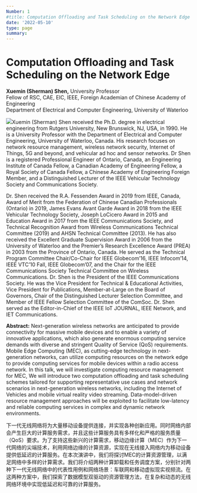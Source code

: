 ```yaml
---
Number: 1
#title: Computation Offloading and Task Scheduling on the Network Edge
date: '2022-05-10'
type: page
summary:  
---
```


<!--more-->

# Computation Offloading and Task Scheduling on the Network Edge

**Xuemin (Sherman) Shen,** University Professor  
Fellow of RSC, CAE, EIC, IEEE, Foreign Academian of Chinese Academy of Engineering  
Department of Electrical and Computer Engineering, University of Waterloo

![](../k1.jpg)Xuemin (Sherman) Shen received the Ph.D. degree in electrical engineering from Rutgers University, New Brunswick, NJ, USA, in 1990. He is a University Professor with the Department of Electrical and Computer Engineering, University of Waterloo, Canada. His research focuses on network resource management, wireless network security, Internet of Things, 5G and beyond, and vehicular ad hoc and sensor networks. Dr Shen is a registered Professional Engineer of Ontario, Canada, an Engineering Institute of Canada Fellow, a Canadian Academy of Engineering Fellow, a Royal Society of Canada Fellow, a Chinese Academy of Engineering Foreign Member, and a Distinguished Lecturer of the IEEE Vehicular Technology Society and Communications Society.

Dr. Shen received the R.A. Fessenden Award in 2019 from IEEE, Canada, Award of Merit from the Federation of Chinese Canadian Professionals (Ontario) in 2019, James Evans Avant Garde Award in 2018 from the IEEE Vehicular Technology Society, Joseph LoCicero Award in 2015 and Education Award in 2017 from the IEEE Communications Society, and Technical Recognition Award from Wireless Communications Technical Committee (2019) and AHSN Technical Committee (2013). He has also received the Excellent Graduate Supervision Award in 2006 from the University of Waterloo and the Premier’s Research Excellence Award (PREA) in 2003 from the Province of Ontario, Canada. He served as the Technical Program Committee Chair/Co-Chair for IEEE Globecom’16, IEEE Infocom’14, IEEE VTC’10 Fall, IEEE Globecom’07, and the Chair for the IEEE Communications Society Technical Committee on Wireless Communications. Dr. Shen is the President of the IEEE Communications Society. He was the Vice President for Technical \& Educational Activities, Vice President for Publications, Member-at-Large on the Board of Governors, Chair of the Distinguished Lecturer Selection Committee, and Member of IEEE Fellow Selection Committee of the ComSoc. Dr. Shen served as the Editor-in-Chief of the IEEE IoT JOURNAL, IEEE Network, and IET Communications.

**Abstract:** Next-generation wireless networks are anticipated to provide connectivity for massive mobile devices and to enable a variety of innovative applications, which also generate enormous computing service demands with diverse and stringent Quality of Service (QoS) requirements. Mobile Edge Computing (MEC), as cutting-edge technology in next-generation networks, can utilize computing resources on the network edge to provide computing services for mobile devices within a radio access network. In this talk, we will investigate computing resource management for MEC, We will introduce two computation offloading and task scheduling schemes tailored for supporting representative use cases and network scenarios in next-generation wireless networks, including the Internet of Vehicles and mobile virtual reality video streaming. Data-model-driven resource management approaches will be exploited to facilitate low-latency and reliable computing services in complex and dynamic network environments.

下一代无线网络将为大量移动设备提供连接，并实现各种创新应用。同时网络内部会产生巨大的计算服务需求，并且这些计算服务具有多样化和严格的服务质量（QoS）要求。为了支持这些新兴的计算需求，移动边缘计算（MEC）作为下一代网络的尖端技术，利用网络边缘的计算资源，实现在无线接入网络内为移动设备提供低延迟的计算服务。在本次演讲中，我们将探讨MEC的计算资源管理，以满足网络中多样的计算需求。我们将介绍两种计算卸载和任务调度方案，分别针对两种下一代无线网络中的代表性用例和网络场景：车联网和移动虚拟现实视频流。在这两种方案中，我们探索了数据模型双驱动的资源管理方法，在复杂和动态的无线网络环境中实现低延迟和可靠的计算服务。
